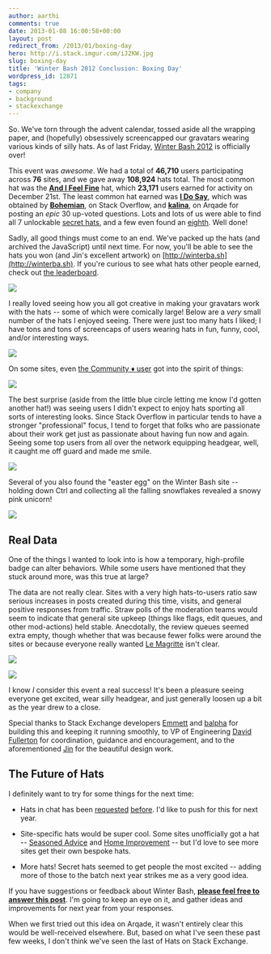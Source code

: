 ```yaml
---
author: aarthi
comments: true
date: 2013-01-08 16:00:58+00:00
layout: post
redirect_from: /2013/01/boxing-day
hero: http://i.stack.imgur.com/iJ2KW.jpg
slug: boxing-day
title: 'Winter Bash 2012 Conclusion: Boxing Day'
wordpress_id: 12871
tags:
- company
- background
- stackexchange
---
```


So. We've torn through the advent calendar, tossed aside all the wrapping paper, and (hopefully) obsessively screencapped our gravatars wearing various kinds of silly hats. As of last Friday, [Winter Bash 2012](http://blog.stackoverflow.com/2012/12/welcome-to-winter-bash-2012/) is officially over!





This event was _awesome_. We had a total of **46,710** users participating across **76** sites, and we gave away **108,924** hats total. The most common hat was the [**And I Feel Fine**](http://winterba.sh/and-i-feel-fine) hat, which **23,171** users earned for activity on December 21st. The least common hat earned was **[I Do Say](http://winterba.sh/i-do-say)**, which was obtained by **[Bohemian](http://stackoverflow.com/users/256196/bohemian)**, on Stack Overflow, and **[kalina](http://gaming.stackexchange.com/users/27134/kalina)**, on Arqade for posting an _epic_ 30 up-voted questions. Lots and lots of us were able to find all 7 unlockable [secret hats](http://meta.gaming.stackexchange.com/questions/5653/what-are-the-secret-hats-for-2012), and a few even found an [eighth](http://meta.stackoverflow.com/questions/159782/the-mysterious-epic-punyon-beard). Well done!





Sadly, all good things must come to an end. We've packed up the hats (and archived the JavaScript) until next time. For now, you'll be able to see the hats you won (and Jin's excellent artwork) on [http://winterba.sh](http://winterba.sh). If you're curious to see what hats other people earned, check out [the leaderboard](http://winterba.sh/leaderboard).





[![](http://i.stack.imgur.com/7MLht.png)](http://winterba.sh/leaderboard)





I really loved seeing how you all got creative in making your gravatars work with the hats -- some of which were comically large! Below are a _very_ small number of the hats I enjoyed seeing. There were just too many hats I liked; I have tons and tons of screencaps of users wearing hats in fun, funny, cool, and/or interesting ways.





![](http://i.stack.imgur.com/4Vdij.png)





On some sites, even [the Community ♦ user](http://meta.stackoverflow.com/questions/19738/who-is-the-community-user) got into the spirit of things:





![](http://i.stack.imgur.com/cUXu9.png)





The best surprise (aside from the little blue circle letting me know I'd gotten another hat!) was seeing users I didn't expect to enjoy hats sporting all sorts of interesting looks. Since Stack Overflow in particular tends to have a stronger "professional" focus, I tend to forget that folks who are passionate about their work get just as passionate about having fun now and again. Seeing some top users from all over the network equipping headgear, well, it caught me off guard and made me smile.





![](http://i.stack.imgur.com/turAN.png)





Several of you also found the "easter egg" on the Winter Bash site -- holding down Ctrl and collecting all the falling snowflakes revealed a snowy pink unicorn!





![](http://i.stack.imgur.com/tVSGQ.png)





## Real Data





One of the things I wanted to look into is how a temporary, high-profile badge can alter behaviors. While some users have mentioned that they stuck around more, was this true at large?





The data are not really clear. Sites with a very high hats-to-users ratio saw serious increases in posts created during this time, visits, and general positive responses from traffic. Straw polls of the moderation teams would seem to indicate that general site upkeep (things like flags, edit queues, and other mod-actions) held stable. Anecdotally, the review queues seemed extra empty, though whether that was because fewer folks were around the sites or because everyone really wanted [Le Magritte](http://winterba.sh/le-magritte) isn't clear.





![](http://i.stack.imgur.com/g3BWR.png)





![](http://i.stack.imgur.com/weBRS.png)





I know _I_ consider this event a real success! It's been a pleasure seeing everyone get excited, wear silly headgear, and just generally loosen up a bit as the year drew to a close.





Special thanks to Stack Exchange developers [Emmett](http://stackoverflow.com/users/2749/emmett) and [balpha](http://stackoverflow.com/users/115866/balpha) for building this and keeping it running smoothly, to VP of Engineering [David Fullerton](http://stackoverflow.com/users/91687/david-fullerton) for coordination, guidance and encouragement, and to the aforementioned [Jin](http://graphicdesign.stackexchange.com/users/3/jin) for the beautiful design work. 



## The Future of Hats





I definitely want to try for some things for the next time:  



  * Hats in chat has been [requested](http://meta.stackoverflow.com/questions/159194/can-we-wear-hats-in-chat) [before](http://chat.stackexchange.com/transcript/35?m=7340012#7340012). I'd like to push for this for next year.


  * Site-specific hats would be super cool. Some sites unofficially got a hat -- [Seasoned Advice](http://winterba.sh/soup-du-jour) and [Home Improvement](http://winterba.sh/git-r-done) -- but I'd love to see more sites get their own bespoke hats.


  * More hats! Secret hats seemed to get people the most excited -- adding more of those to the batch next year strikes me as a very good idea.





If you have suggestions or feedback about Winter Bash, [**please feel free to answer this post**](http://meta.stackoverflow.com/questions/161188/what-do-you-think-of-winter-bash). I'm going to keep an eye on it, and gather ideas and improvements for next year from your responses.





When we first tried out this idea on Arqade, it wasn't entirely clear this would be well-received elsewhere. But, based on what I've seen these past few weeks, I don't think we've seen the last of Hats on Stack Exchange.
